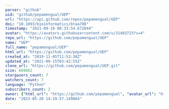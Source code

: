 ```yaml
---
parser: "github"
uid: "github/pepamengual/UEP"
url: "https://api.github.com/repos/pepamengual/UEP"
doi: "10.1093/bioinformatics/btaa708"
timestamp: "2021-09-19 00:33:54.672044"
avatar: "https://avatars.githubusercontent.com/u/31403723?v=4"
repo_url: "https://github.com/pepamengual/UEP"
name: "UEP"
full_name: "pepamengual/UEP"
html_url: "https://github.com/pepamengual/UEP"
created_at: "2019-11-05T11:53:38Z"
updated_at: "2021-09-15T03:42:55Z"
clone_url: "https://github.com/pepamengual/UEP.git"
size: 669662
stargazers_count: 7
watchers_count: 7
language: "Python"
subscribers_count: 2
owner: {"html_url": "https://github.com/pepamengual", "avatar_url": "https://avatars.githubusercontent.com/u/31403723?v=4", "login": "pepamengual", "type": "User"}
date: "2023-05-20 14:19:57.149864"
---
```

